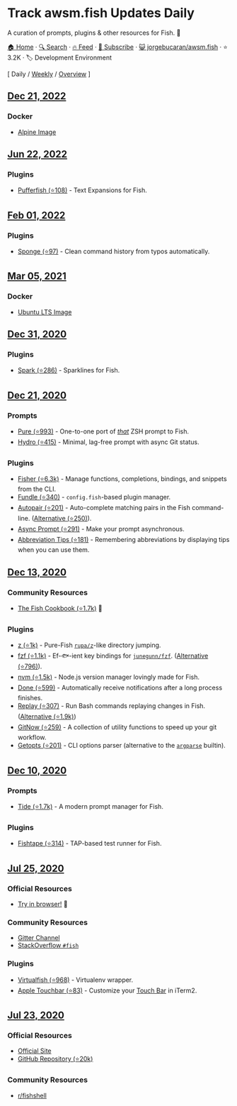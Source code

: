 # Track awsm.fish Updates Daily

A curation of prompts, plugins & other resources for Fish. 🐚

[🏠 Home](/README.md) · [🔍 Search](https://www.trackawesomelist.com/search/) · [🔥 Feed](https://www.trackawesomelist.com/jorgebucaran/awsm.fish/rss.xml) · [📮 Subscribe](https://trackawesomelist.us17.list-manage.com/subscribe?u=d2f0117aa829c83a63ec63c2f&id=36a103854c) · [😺 jorgebucaran/awsm.fish](https://github.com/jorgebucaran/awsm.fish) · ⭐ 3.2K · 🏷️ Development Environment

[ Daily / [Weekly](/content/jorgebucaran/awsm.fish/week/README.md) / [Overview](/content/jorgebucaran/awsm.fish/readme/README.md) ]

## [Dec 21, 2022](/content/2022/12/21/README.md)

### Docker

*   [Alpine Image](https://hub.docker.com/r/purefish/docker-fish)

## [Jun 22, 2022](/content/2022/06/22/README.md)

### Plugins

*   [Pufferfish (⭐108)](https://github.com/nickeb96/puffer-fish) - Text Expansions for Fish.

## [Feb 01, 2022](/content/2022/02/01/README.md)

### Plugins

*   [Sponge (⭐97)](https://github.com/andreiborisov/sponge) - Clean command history from typos automatically.

## [Mar 05, 2021](/content/2021/03/05/README.md)

### Docker

*   [Ubuntu LTS Image](https://hub.docker.com/r/dideler/fish-shell)

## [Dec 31, 2020](/content/2020/12/31/README.md)

### Plugins

*   [Spark (⭐286)](https://github.com/jorgebucaran/spark.fish) - Sparklines for Fish.

## [Dec 21, 2020](/content/2020/12/21/README.md)

### Prompts

*   [Pure (⭐993)](https://github.com/rafaelrinaldi/pure) - One-to-one port of [*that*](https://github.com/sindresorhus/pure) ZSH prompt to Fish.
*   [Hydro (⭐415)](https://github.com/jorgebucaran/hydro) - Minimal, lag-free prompt with async Git status.

### Plugins

*   [Fisher (⭐6.3k)](https://github.com/jorgebucaran/fisher) - Manage functions, completions, bindings, and snippets from the CLI.
*   [Fundle (⭐340)](https://github.com/danhper/fundle) - `config.fish`-based plugin manager.
*   [Autopair (⭐201)](https://github.com/jorgebucaran/autopair.fish) - Auto-complete matching pairs in the Fish command-line. ([Alternative (⭐250)](https://github.com/laughedelic/pisces)).
*   [Async Prompt (⭐291)](https://github.com/acomagu/fish-async-prompt) - Make your prompt asynchronous.
*   [Abbreviation Tips (⭐181)](https://github.com/Gazorby/fish-abbreviation-tips) - Remembering abbreviations by displaying tips when you can use them.

## [Dec 13, 2020](/content/2020/12/13/README.md)

### Community Resources

*   [The Fish Cookbook (⭐1.7k)](https://github.com/jorgebucaran/cookbook.fish) 🍣

### Plugins

*   [z (⭐1k)](https://github.com/jethrokuan/z) - Pure-Fish [`rupa/z`](https://github.com/rupa/z)-like directory jumping.
*   [fzf (⭐1.1k)](https://github.com/PatrickF1/fzf.fish) - Ef-🐟-ient key bindings for [`junegunn/fzf`](https://github.com/junegunn/fzf). ([Alternative (⭐796)](https://github.com/jethrokuan/fzf)).
*   [nvm (⭐1.5k)](https://github.com/jorgebucaran/nvm.fish) - Node.js version manager lovingly made for Fish.
*   [Done (⭐599)](https://github.com/franciscolourenco/done) - Automatically receive notifications after a long process finishes.
*   [Replay (⭐307)](https://github.com/jorgebucaran/replay.fish) - Run Bash commands replaying changes in Fish. ([Alternative (⭐1.9k)](https://github.com/edc/bass))
*   [GitNow (⭐259)](https://github.com/joseluisq/gitnow) - A collection of utility functions to speed up your git workflow.
*   [Getopts (⭐201)](https://github.com/jorgebucaran/getopts.fish) - CLI options parser (alternative to the [`argparse`](https://fishshell.com/docs/current/cmds/argparse.html) builtin).

## [Dec 10, 2020](/content/2020/12/10/README.md)

### Prompts

*   [Tide (⭐1.7k)](https://github.com/IlanCosman/tide) - A modern prompt manager for Fish.

### Plugins

*   [Fishtape (⭐314)](https://github.com/jorgebucaran/fishtape) - TAP-based test runner for Fish.

## [Jul 25, 2020](/content/2020/07/25/README.md)

### Official Resources

*   [Try in browser!](https://rootnroll.com/d/fish-shell/) 🍤

### Community Resources

*   [Gitter Channel](https://gitter.im/fish-shell/fish-shell)
*   [StackOverflow `#fish`](https://stackoverflow.com/questions/tagged/fish)

### Plugins

*   [Virtualfish (⭐968)](https://github.com/adambrenecki/virtualfish) - Virtualenv wrapper.
*   [Apple Touchbar (⭐83)](https://github.com/rodrigobdz/fish-apple-touchbar) - Customize your [Touch Bar](https://developer.apple.com/design/human-interface-guidelines/macos/touch-bar/touch-bar-overview) in iTerm2.

## [Jul 23, 2020](/content/2020/07/23/README.md)

### Official Resources

*   [Official Site](https://fishshell.com)
*   [GitHub Repository (⭐20k)](https://github.com/fish-shell/fish-shell)

### Community Resources

*   [r/fishshell](https://www.reddit.com/r/fishshell)